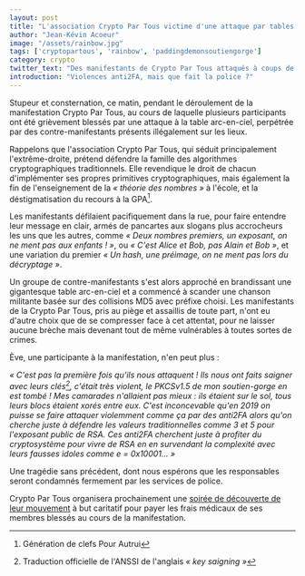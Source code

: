 ```yaml
---
layout: post
title: "L'association Crypto Par Tous victime d'une attaque par tables arc-en-ciel"
author: "Jean-Kévin Acoeur"
image: "/assets/rainbow.jpg"
tags: ['cryptopartous', 'rainbow', 'paddingdemonsoutiengorge']
category: crypto
twitter_text: "Des manifestants de Crypto Par Tous attaqués à coups de tables arc-en-ciel par des militants anti2FA"
introduction: "Violences anti2FA, mais que fait la police ?"
---
```


Stupeur et consternation, ce matin, pendant le déroulement de la manifestation
Crypto Par Tous, au cours de laquelle plusieurs participants ont été grièvement
blessés par une attaque à la table arc-en-ciel, perpétrée par des
contre-manifestants présents illégalement sur les lieux.

Rappelons que l'association Crypto Par Tous, qui séduit principalement
l'extrême-droite, prétend défendre la famille des algorithmes cryptographiques
traditionnels. Elle revendique le droit de chacun d'implémenter ses propres
primitives cryptographiques, mais également la fin de l'enseignement de la
*« théorie des nombres »* à l'école, et la déstigmatisation du recours à la
GPA[^1].

Les manifestants défilaient pacifiquement dans la rue, pour faire entendre leur
message en clair, armés de pancartes aux slogans plus accrocheurs les uns que
les autres, comme *« Deux nombres premiers, un exposant, on ne ment pas aux
enfants ! »*, ou *« C'est Alice et Bob, pas Alain et Bob »*, et une variation
du premier *« Un hash, une préimage, on ne ment pas lors du décryptage »*.

Un groupe de contre-manifestants s'est alors approché en brandissant une
gigantesque table arc-en-ciel et a commencé à scander une chanson militante
basée sur des collisions MD5 avec préfixe choisi. Les manifestants de la
Crypto Par Tous, pris au piège et assaillis de toute part, n'ont eu d'autre
choix que de se compresser face à cet attentat, pour ne laisser aucune brèche
mais devenant tout de même vulnérables à toutes sortes de crimes.

Ève, une participante à la manifestation, n'en peut plus :

*« C'est pas la première fois qu'ils nous attaquent ! Ils nous ont faits
saigner avec leurs clés[^2], c'était très violent, le PKCSv1.5 de mon
soutien-gorge en est tombé ! Mes camarades n'allaient pas mieux : ils étaient
sur le sol, tous leurs blocs étaient xorés entre eux. C'est inconcevable qu'en
2019 on puisse se faire attaquer violemment comme ça par des anti2FA alors
qu'on cherche juste à défendre les valeurs traditionnelles comme 3 et 5 pour
l'exposant public de RSA. Ces anti2FA cherchent juste à profiter du
cryptosystème pour vivre de RSA en en survendant la complexité avec leurs
fausses idoles comme e = 0x10001… »*

Une tragédie sans précédent, dont nous espérons que les responsables seront
condamnés fermement par les services de police.

Crypto Par Tous organisera prochainement une [soirée de découverte de leur
mouvement](https://infauxsec.github.io/crypto/2018/07/16/cryptopartouze-14-blesses.html)
à but caritatif pour payer les frais médicaux de ses membres blessés au cours
de la manifestation.

[^1]: Génération de clefs Pour Autrui
[^2]: Traduction officielle de l'ANSSI de l'anglais *« key saigning »*
